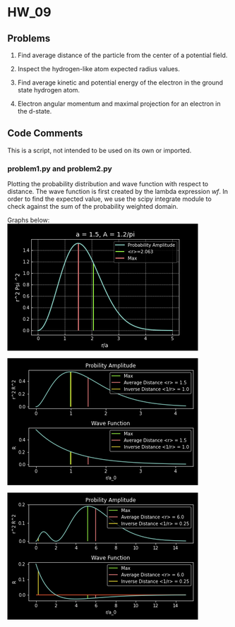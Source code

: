 # HW_09

## Problems

1. Find average distance of the particle from the center of a potential field.

2. Inspect the hydrogen-like atom expected radius values.

3. Find average kinetic and potential energy of the electron in the ground state hydrogen atom.

4. Electron angular momentum and maximal projection for an electron in the d-state.

## Code Comments
This is a script, not intended to be used on its own or imported.
### problem1.py and problem2.py
Plotting the probability distribution and wave function with respect to distance. The wave function is first created by the lambda expression _wf_. In order to find the expected value, we use the scipy integrate module to check against the sum of the probability weighted domain.

Graphs below:
![<r> for a given psi][expec1]

![<r> vs <1/r> for a ground state hydrogen-atom n=1, l=0][expec2]

![<r> vs <1/r> for a ground state hydrogen-atom n=2, l=0][expec3]


[expec1]:files/problem1.png


[expec2]: files/problem2.png


[expec3]: files/problem21.png
